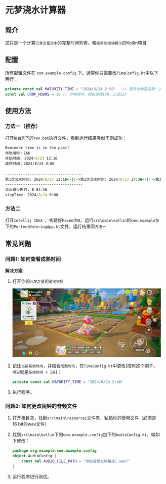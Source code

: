 # 元梦浇水计算器

##  简介

这只是一个计算`元梦之星浇水`的完整时间列表，和`简单的闹钟提示`的Kotlin项目

## 配置

所有配置文件在 `com.example.config` 下。通常你只需要改`TimeConfig.kt`中以下两行：

```kotlin
private const val MATURITY_TIME = "2024/8/24 2:56"   // 更改为种菜后第一次浇水的成熟时间
const val CROP_HOURS = 16 // 作物用时，例如玫瑰16h，土豆32h
```

## 使用方法

### 方法一（推荐）

打开`根目录`下的`run.bat`执行文件，看到运行结果类似于则成功：

```bat
Reminder time is in the past!
作物用时：16H
开始时间: 2024/8/23 12:16
成熟时间：2024/8/24 0:00

-----------------------------------
第1次浇水时间: 2024/8/23 12:16<-||->第2次浇水时间: 2024/8/23 17:36<-||->第3次浇水时间: 2024/8/23 22:56<-||->第4次浇水时 间: 2024/8/24 0:00
-----------------------------------
浇水减少用时: 0 04:16
stopTime: 2024/8/24 0:00

```

### 方法二

打开`Intellij IDEA `，构建好`Maven项目`。运行`src\main\kotlin`的`com.example包`下的`PerfectWateringApp.kt`文件，运行结果同`方法一`

## 常见问题

### 问题1: 如何查看成熟时间

**解决方案**:

1. 打开你的`元梦之星`的`星宝农场`

   ![e2b71adcbc179580874e0a257e0930d8](imgs/元梦农场浇水时间图片.jpg)

2. 记住`当前系统时间`，并结合`成熟时间`，在`TimeConfig.kt`中更改(按照这个例子，`明天`就是`系统时间 + 1天`)：

   ``` kotlin
   private const val MATURITY_TIME = "2024/8/24 2:40"

3. 执行程序。



### 问题2: 如何更改闹钟的音频文件

1. 打开根目录，找到`src\main\resources`文件夹，粘贴你的音频文件（必须是 16 bit的wav文件）

2. 找到`src\main\kotlin`下的`com.example.config`包下的`AudioConfig.kt`，做如下修改：

   ```kotlin
   package org.example.com.example.config
   object AudioConfig {
       const val AUDIO_FILE_PATH = "你的音频文件路径(.wav)"
   }
   ```

3. 运行程序进行测试。
